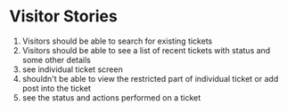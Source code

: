 # Visitor Stories

1. Visitors should be able to search for existing tickets
2. Visitors should be able to see a list of recent tickets with status and some other details
3. see individual ticket screen
4. shouldn't be able to view the restricted part of individual ticket or add post into the ticket
5. see the status and actions performed on a ticket